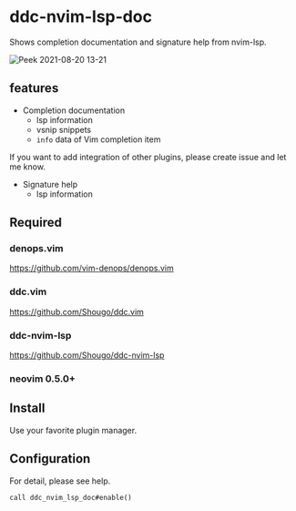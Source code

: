 # ddc-nvim-lsp-doc
Shows completion documentation and signature help from nvim-lsp.

![Peek 2021-08-20 13-21](https://user-images.githubusercontent.com/63794197/130178792-4173a7be-90f2-4130-a1c0-aeac8612ac1f.gif)

## features
- Completion documentation
  - lsp information
  - vsnip snippets
  - `info` data of Vim completion item

If you want to add integration of other plugins, please create issue and let me know.

- Signature help
  - lsp information

## Required

### denops.vim
https://github.com/vim-denops/denops.vim

### ddc.vim
https://github.com/Shougo/ddc.vim

### ddc-nvim-lsp
https://github.com/Shougo/ddc-nvim-lsp

### neovim 0.5.0+

## Install
Use your favorite plugin manager.

## Configuration
For detail, please see help.
``` vim
call ddc_nvim_lsp_doc#enable()
```
